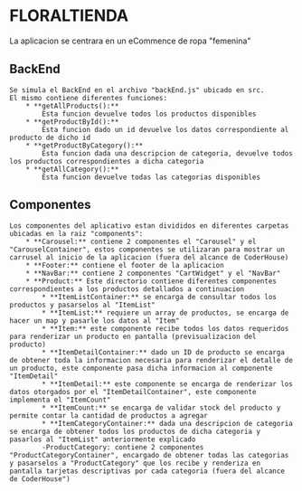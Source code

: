 # FLORALTIENDA
La aplicacion se centrara en un eCommence de ropa "femenina"

## BackEnd
    Se simula el BackEnd en el archivo "backEnd.js" ubicado en src.
    El mismo contiene diferentes funciones:
        * **getAllProducts():**
            Esta funcion devuelve todos los productos disponibles
        * **getProductById():**
            Esta funcion dado un id devuelve los datos correspondiente al producto de dicho id
        * **getProductByCategory():**
            Esta funcion dada una descripcion de categoria, devuelve todos los productos correspondientes a dicha categoria
        * **getAllCategory():**
            Esta funcion devuelve todas las categorias disponibles

## Componentes
    Los componentes del aplicativo estan divididos en diferentes carpetas ubicadas en la raiz "components":
        * **Carousel:** contiene 2 componentes el "Carousel" y el "CarouselContainer", estos componentes se utilizaran para mostrar un carrusel al inicio de la aplicacion (fuera del alcance de CoderHouse)
        * **Footer:** contiene el footer de la aplicacion
        * **NavBar:** contiene 2 componentes "CartWidget" y el "NavBar"
        * **Product:** Este directorio contiene diferentes componentes correspondientes a los productos detallados a continuacion
            * **ItemListContainer:** se encarga de consultar todos los productos y pasarselos al "ItemList"
            * **ItemList:** requiere un array de productos, se encarga de hacer un map y pasarle los datos al "Item"
            * **Item:** este componente recibe todos los datos requeridos para renderizar un producto en pantalla (previsualizacion del producto)
            * **ItemDetailContainer:** dado un ID de producto se encarga de obtener toda la informacion necesaria para renderizar el detalle de un producto, este componente pasa dicha informacion al componente "ItemDetail"
            * **ItemDetail:** este componente se encarga de renderizar los datos otorgados por el "ItemDetailContainer", este componente implementa el "ItemCount"
            * **ItemCount:** se encarga de validar stock del producto y permite contar la cantidad de productos a agregar
            * **ItemCategoryContainer:** dada una descripcion de categoria se encarga de obtener todos los productos de dicha categoria y pasarlos al "ItemList" anteriormente explicado
            -ProductCategory: contiene 2 componentes "ProductCategoryContainer", encargado de obtener todas las categorias y pasarselos a "ProductCategory" que los recibe y renderiza en pantalla tarjetas descriptivas por cada categoria (fuera del alcance de CoderHouse")


